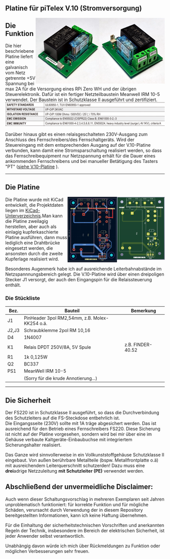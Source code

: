 ## Platine für piTelex V.10 (Stromversorgung)



<img src="img/V10-3-pwr-bestueckt-1.jpg" width="41%" align=right><img src="img/V10-3-pwr-bestueckt-2.jpg" width="40%" align=right>

## Die Funktion
Die hier beschriebene Platine liefert eine galvanisch vom Netz getrennte +5V Spannung bei max 2A für die Versorgung eines RPi Zero WH und der übrigen Steuerelektronik. Dafür ist ein fertiger Netzteilbaustein Meanwell IRM 10-5 verwendet. Der Baustein ist in Schutzklasse II ausgeführt und zertifiziert.
<img src="/img/IRM-safety.png" >

Darüber hinaus gibt es einen relaisgeschalteten 230V-Ausgang zum Anschluss des Fernschreibers/des Fernschaltgeräts. Wird der Steuereingang mit dem entsprechenden Ausgang auf der V.10-Platine verbunden, kann damit eine Stromsparschaltung realisiert werden, so dass das Fernschreibequipment nur Netzspannung erhält für die Dauer eines ankommenden Fernschreibens und bei manueller Betätigung des Tasters "PT" ([siehe V.10-Platine](https://github.com/rwobrecht/piTelex-contrib/tree/main/V.10-3-mit-Powersave) ).

---

## Die Platine

<img src="img/V10-3-pwr-silk.png" width="30%" align=right><img src="img/V10-3-pwr-layout.png" width="31%" align=right>

Die Platine wurde mit KiCad entwickelt, die Projektdaten liegen im [KiCad-Unterverzeichnis](KiCad).Man kann die Platine zweilagig herstellen, aber auch als einlagig kupferkaschierte Platine ausführen, dann muss lediglich eine Drahtbrücke eingesetzt werden, die ansonsten durch die zweite Kupferlage realisiert wird. 

Besonderes Augenmerk habe ich auf ausreichende Leiterbahnabstände im Netzspannnungsbereich gelegt. 
Die V.10-Platine wird über einen dreipoligen Stecker J1 versorgt, der auch den Eingangspin für die Relaissteuerung enthält.


### Die Stückliste

|Bez.|Bauteil|Bemerkung|
|----|-------|---------|
| J1|PinHeader 3pol RM2,54mm, z.B. Molex-KK254 o.ä.|
| J2,J3| Schraubklemme 2pol  RM 10,16|
|D4| 1N4007|
|K1|Relais DPDT 250V/8A, 5V Spule | z.B. FINDER-40.52|
|R1|1k 0,125W|
|Q2|BC337|
|PS1| MeanWell IRM 10-5|
||(Sorry für die krude Annotierung...)|

---

## Die Sicherheit
Der FS220 ist in Schutzklasse II ausgeführt, so dass die Durchverbindung des Schutzleiters auf die FS-Steckdose entbehrlich ist.  
Die Eingangsseite (230V) sollte mit 1A träge abgesichert werden. Das ist ausreichend für den Betrieb eines Fernschreibers FS220. Diese Sicherung ist nicht auf der Platine vorgesehen, sondern wird bei mir über eine im Gehäuse verbaute Kaltgeräte-Einbaubuchse mit integriertem Sicherungshalter realisiert. 

Das Ganze wird sinnvollerweise in ein Vollkunststoffgehäuse Schutzklasse II eingebaut. Von außen berührbare Metallteile (bspw. Metallfrontplatte o.ä) mit ausreichendem Leiterquerschnitt schutzerden! Dazu muss eine **drei**adrige Netzzuleitung **mit Schutzleiter (PE)** verwendet werden.

## Abschließend der unvermeidliche Disclaimer:
Auch wenn dieser Schaltungsvorschlag in mehreren Exemplaren seit Jahren unproblematisch funktioniert: für korrekte Funktion und für mögliche Schäden, verursacht durch Verwendung der in diesem Repository bereitgestellten Informationen, kann ich keine Haftung übernehmen. 

Für die Einhaltung der sicherheitstechnischen Vorschriften und anerkannten Regeln der Technik, insbesondere im Bereich der elektrischen Sicherheit, ist jeder Anwender selbst verantwortlich.

Unabhängig davon würde ich mich über Rückmeldungen zu Funktion oder möglichen Verbesserungen sehr freuen.
